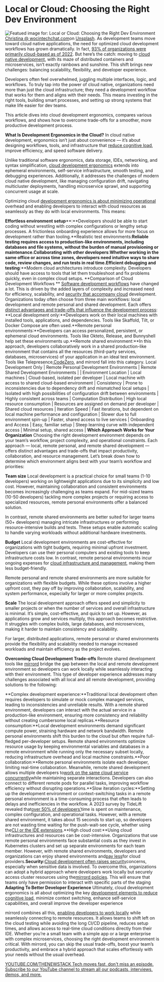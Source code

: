 # Local or Cloud: Choosing the Right Dev Environment
![Featued image for: Local or Cloud: Choosing the Right Dev Environment](https://cdn.thenewstack.io/media/2025/04/070f26ca-christina-wocintechchat-com-6dv3pe-jnsg-unsplash-1024x684.jpg)
[Christina @ wocintechchat.com](https://unsplash.com/@wocintechchat?utm_content=creditCopyText&utm_medium=referral&utm_source=unsplash)on
[Unsplash](https://unsplash.com/photos/shallow-focus-photo-of-person-using-macbook-6Dv3pe-JnSg?utm_content=creditCopyText&utm_medium=referral&utm_source=unsplash).
As development teams move toward cloud native applications, the need for optimized cloud development workflows has grown dramatically. In fact, [93% of organizations were primarily cloud-based as of 2022](https://www.statista.com/statistics/1377124/cloud-strategy-organization/). But here’s the catch: moving to [cloud native development](https://thenewstack.io/cloud-native/), with its maze of distributed containers and microservices, isn’t exactly rainbows and sunshine. This shift brings new challenges: balancing scalability, flexibility, and developer experience.

Developers often feel overwhelmed, juggling multiple interfaces, logic, and workflows. To truly tap into the power of cloud native, organizations need more than just the cloud infrastructure; they need a development workflow that works for them and aligns with their needs. This means investing in the right tools, building smart processes, and setting up strong systems that make life easier for dev teams.

This article dives into cloud development ergonomics, compares various workflows, and shows how to overcome trade-offs for a smoother, more productive development process.

**What Is Development Ergonomics in the Cloud?**
In cloud native development, ergonomics isn’t just about convenience — it’s about designing workflows, tools, and infrastructure that [reduce cognitive load](https://thenewstack.io/reducing-the-cognitive-load-associated-with-observability/), improve efficiency, and speed software delivery.

Unlike traditional software ergonomics, data storage, IDEs, networking, and syntax simplification, [cloud development ergonomics](https://metalbear.co/blog/approaches-in-cloud-development-ergonomics/) extends into ephemeral environments, self-service infrastructure, smooth testing, and debugging experiences. Additionally, it addresses the challenges of modern cloud native development, like managing configuration drift, navigating multicluster deployments, handling microservice sprawl, and supporting concurrent usage at scale.

Optimizing cloud [development ergonomics is about minimizing operational](https://thenewstack.io/how-to-track-dora-metrics-in-an-internal-developer-portal/) overhead and enabling developers to interact with cloud resources as seamlessly as they do with local environments. This means:

**Effortless environment setup****:**Developers should be able to start coding without wrestling with complex configurations or lengthy setup processes. A frictionless onboarding experience allows for more focus on development rather than tooling.**Realistic test environments:**Reliable testing requires access to production-like environments, including databases and file systems, without the burden of manual provisioning or maintenance.**Collaborating with other developers****:**Whether working in the same office or across time zones, developers need intuitive ways to share code, review changes, and run tests in real time.**Efficient debugging and testing****:**Modern cloud architectures introduce complexity. Developers should have access to tools that let them troubleshoot and fix problems quickly, even in complex cloud setups.
**Comparison of Cloud Development Workflows **
[Software development workflows](https://thenewstack.io/using-cursor-ai-as-part-of-your-development-workflow/) have changed a lot. This is driven by the added layers of complexity and increased need for efficiency, scalability, and [security that accompany cloud](https://thenewstack.io/what-we-can-learn-from-the-top-cloud-security-breaches/) development. Organizations today often choose from three main workflows: local development and remote personal and shared development. Each offers [distinct advantages and trade-offs that influence the development process](https://metalbear.co/blog/approaches-in-cloud-development-ergonomics/):
**Local development only:**Developers work on their local machines with installed tools, applications, and dependencies. Tools like Skaffold, Tilt, or Docker Compose are often used.**Remote personal environments:**Developers can access personalized, persistent, or ephemeral cloud environments. Tools like Okteto, Release, and Bunnyshell help set these environments up.**Remote shared environment:**In this approach, developers collaboratively work in a shared production-like environment that contains all the resources (third-party services, databases, microservices) of your application in an ideal test environment. Tools like Telepresence,[CodeZero](https://www.codezero.io/), and mirrord fall into this category.
Local Development Only |
Remote Personal Development Environments |
Remote Shared Development Environments |
|
Environment Location |
Local machines | Cloud-based, isolated per developer | Local machine with access to shared cloud-based environment |
Consistency |
Prone to inconsistencies due to dependency drift and mismatched local setups | Isolated with high possibilities of configuration drift between environments | Highly consistent across teams |
Computation Distribution |
High local resource consumption | Resources are assigned on demand per developer | Shared cloud resources |
Iteration Speed |
Fast iterations, but dependent on local machine performance and configuration | Slower due to full environment spin-up | Faster, shared access to live services |
Onboarding and Access |
Easy, familiar setup | Steep learning curve with independent access | Minimal setup, shared access |
**Which Approach Works for Your Organization**
Choosing the right development environment depends on your team’s workflow, project complexity, and operational constraints. Each approach — local, remote personal, and remote shared development — offers distinct advantages and trade-offs that impact productivity, collaboration, and resource management. Let’s break down how to determine which environment aligns best with your team’s workflow and priorities:

**Team size**
Local development is a practical choice for small teams (1-10 developers) working on lightweight applications due to its simplicity and low cost. However, maintaining collaboration and consistent environments becomes increasingly challenging as teams expand. For mid-sized teams (10-50 developers) tackling more complex projects or requiring access to specialized resources, remote personal environments offer a balanced solution.

In contrast, remote shared environments are better suited for larger teams (50+ developers) managing intricate infrastructures or performing resource-intensive builds and tests. These setups enable automatic scaling to handle varying workloads without additional hardware investments.

**Budget**
Local development environments are cost-effective for organizations with tight budgets, requiring minimal upfront investment. Developers can use their personal computers and existing tools to keep infrastructure costs low. In contrast, remote personal environments incur ongoing expenses for [cloud infrastructure and management](https://thenewstack.io/from-iac-to-cloud-management-pulumis-evolution-story/), making them less budget-friendly.

Remote personal and remote shared environments are more suitable for organizations with flexible budgets. While these options involve a higher upfront cost, they pay off by improving collaboration, scalability, and system performance, especially for larger or more complex projects.

**Scale**
The local development approach offers speed and simplicity to smaller projects or when the number of services and overall infrastructure is minimal. It’s simple, cost-effective, and quick to set up. However, as applications grow and services multiply, this approach becomes restrictive. It struggles with complex builds, large databases, and microservices, making it harder to maintain consistency and scalability.

For larger, distributed applications, remote personal or shared environments provide the flexibility and scalability needed to manage increased workloads and maintain efficiency as the project evolves.

**Overcoming Cloud Development Trade-offs**
Remote shared development tools like [mirrord](https://mirrord.dev/) bridge the gap between the local and remote development environment so developers can work locally while seamlessly interacting with their environment. This type of developer experience addresses many challenges associated with all local and all remote development, providing solutions to the following:

**Complex development experience:**Traditional local development often requires developers to simulate or mock complex managed services, leading to inconsistencies and unreliable results. With a remote shared environment, developers can interact with the actual service in a production-like environment, ensuring more consistency and reliability without creating cumbersome local replicas.**Resource consumption:**Local development environments demand significant compute power, straining hardware and network bandwidth. Remote personal environments shift this burden to the cloud but often require full-fledged per-developer setups. Remote shared environments optimize resource usage by keeping environmental variables and databases in a remote environment while running only the necessary subset locally, reducing infrastructure overhead and local machine constraints.**Poor collaboration:**Remote personal environments isolate each developer, limiting real-time collaboration. Meanwhile, remote shared development allows multiple developers to[work on the same cloud service concurrently](https://mirrord.dev/docs/using-mirrord/sharing-the-cluster/)while maintaining separate interactions. Developers can also connect to different remote pods for parallel tasks, improving workflow efficiency without disrupting operations.**Slow iteration cycles:**Setting up the development environment or context-switching tasks in a remote personal environment is a time-consuming process that often leads to delays and inefficiencies in the workflow. A 2023 survey by TideLift revealed that[over 50% of developers’](https://4008838.fs1.hubspotusercontent-na1.net/hubfs/4008838/Tidelift-2023-open-source-maintainer-survey.pdf)time is spent on maintenance, complex configuration, and operational tasks. However, with a remote shared environment, it takes about 15 seconds to start up, so developers are not wasting time waiting for the push-wait-see cycle, whether using the[CLI or the IDE extensions](https://mirrord.dev/docs/overview/quick-start/#remote-requirements).**High cloud cost:**Using cloud infrastructures and resources can be cost-intensive. Organizations that use remote personal environments face substantial costs as they invest in Kubernetes clusters and set up separate environments for each team member. However, with remote shared environments, developers and organizations can enjoy shared environments and[pay less](https://mirrord.dev/pricing/)for cloud providers.**Security:**[Cloud development often raises security](https://thenewstack.io/5-things-to-know-about-secure-cloud-native-development/)concerns, especially when sensitive data is involved. To overcome this, organizations can adopt a hybrid approach where developers work locally but securely access cluster resources using the[mirrord policies](https://mirrord.dev/docs/managing-mirrord/policies/). This will ensure that teams only have permission to interact with specific parts of the staging
**Adapting To Better Developer Experience**
Ultimately, cloud development ergonomics is all about optimizing the key [development elements to reduce cognitive load](https://thenewstack.io/platform-engineering-reduces-cognitive-load-and-raises-developer-productivity/), minimize context switching, enhance self-service capabilities, and overall improve the developer experience

mirrord combines all this, [enabling developers to work locally](https://thenewstack.io/demo-local-kubernetes-development-enabled-with-telepresence/) while seamlessly connecting to remote resources. It allows teams to shift left on the cloud testing while avoiding the long CI/CD pipeline, reduces setup times, and allows access to real-time cloud conditions directly from their IDE. Whether you’re a small team with a simple app or a large enterprise with complex microservices, choosing the right development environment is critical. With mirrord, you can skip the usual trade-offs, boost your team’s productivity, and embrace a hybrid approach that scales effortlessly with your needs without the usual overhead.

[
YOUTUBE.COM/THENEWSTACK
Tech moves fast, don't miss an episode. Subscribe to our YouTube
channel to stream all our podcasts, interviews, demos, and more.
](https://youtube.com/thenewstack?sub_confirmation=1)